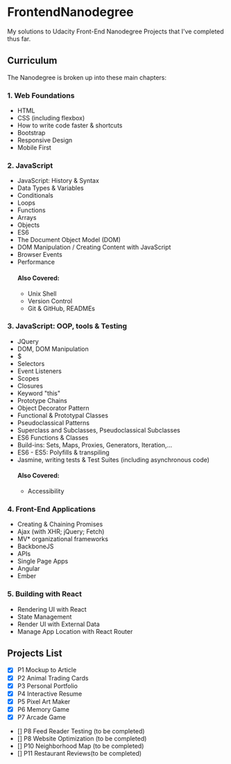 # FrontendNanodegree
My solutions to Udacity Front-End Nanodegree Projects that I've completed thus far.

## Curriculum
The Nanodegree is broken up into these main chapters:
### 1. Web Foundations
  - HTML  
  - CSS  (including flexbox)
  - How to write code faster & shortcuts
  - Bootstrap  
  - Responsive Design   
  - Mobile First
  
### 2. JavaScript
  - JavaScript: History & Syntax  
  - Data Types & Variables  
  - Conditionals  
  - Loops  
  - Functions  
  - Arrays  
  - Objects
  - ES6
  - The Document Object Model (DOM)
  - DOM Manipulation / Creating Content with JavaScript
  - Browser Events
  - Performance
    #### Also Covered:
    - Unix Shell
    - Version Control
    - Git & GitHub, READMEs

### 3. JavaScript: OOP, tools & Testing
  - JQuery
  - DOM, DOM Manipulation
  - $
  - Selectors
  - Event Listeners
  - Scopes
  - Closures
  - Keyword "this"
  - Prototype Chains
  - Object Decorator Pattern
  - Functional & Prototypal Classes
  - Pseudoclassical Patterns
  - Superclass and Subclasses, Pseudoclassical Subclasses
  - ES6 Functions & Classes
  - Build-ins: Sets, Maps, Proxies, Generators, Iteration,...
  - ES6 - ES5: Polyfills & transpiling
  - Jasmine, writing tests & Test Suites (including asynchronous code)
    #### Also Covered:
    - Accessibility
  
  ### 4. Front-End Applications
  - Creating & Chaining Promises
  - Ajax (with XHR; jQuery; Fetch)
  - MV* organizational frameworks
  - BackboneJS
  - APIs
  - Single Page Apps
  - Angular
  - Ember
  
  ### 5. Building with React
  - Rendering UI with React
  - State Management
  - Render UI with External Data
  - Manage App Location with React Router



## Projects List
- [x] P1 Mockup to Article
- [x] P2 Animal Trading Cards
- [x] P3 Personal Portfolio
- [x] P4 Interactive Resume
- [x] P5 Pixel Art Maker
- [x] P6 Memory Game
- [x] P7 Arcade Game
- [] P8 Feed Reader Testing (to be completed)
- [] P8 Website Optimization (to be completed)
- [] P10 Neighborhood Map (to be completed)
- [] P11 Restaurant Reviews(to be completed)

